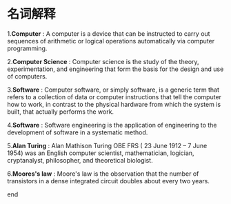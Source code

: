 # 名词解释

1.**Computer** : A computer is a device that can be instructed to carry out sequences of arithmetic or logical operations automatically via computer programming.

2.**Computer Science** :  Computer science is the study of the theory, experimentation, and engineering that form the basis for the design and use of computers.

3.**Software** : Computer software, or simply software, is a generic term that refers to a collection of data or computer instructions that tell the computer how to work, in contrast to the physical hardware from which the system is built, that actually performs the work. 

4.**Software** : Software engineering is the application of engineering to the development of software in a systematic method.

5.**Alan Turing** : Alan Mathison Turing OBE FRS ( 23 June 1912 – 7 June 1954) was an English computer scientist, mathematician, logician, cryptanalyst, philosopher, and theoretical biologist.

6.**Moores's law** : Moore's law is the observation that the number of transistors in a dense integrated circuit doubles about every two years.


end